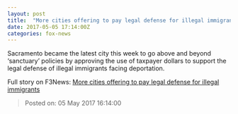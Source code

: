 ```yaml
---
layout: post
title:  "More cities offering to pay legal defense for illegal immigrants"
date: 2017-05-05 17:14:00Z
categories: fox-news
---
```


Sacramento became the latest city this week to go above and beyond ‘sanctuary’ policies by approving the use of taxpayer dollars to support the legal defense of illegal immigrants facing deportation.


Full story on F3News: [More cities offering to pay legal defense for illegal immigrants](http://www.f3nws.com/n/eKdWDB)

> Posted on: 05 May 2017 16:14:00
